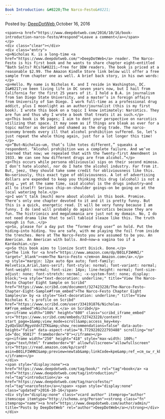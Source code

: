 ```yaml
---
Book Introduction: &#8220;The Narco-Festo&#8221;
---
```

<article class="post-listing post-15850 post type-post status-publish format-standard has-post-thumbnail hentry category-deepdot-news tag-introduction tag-narcofesto">
    <div class="post-inner">
        <span>Posted by: <a href="https://www.deepdotweb.com/author/admin/" title="">DeepDotWeb </a></span>
    <span>October 16, 2016</span>
    
    <span><a href="https://www.deepdotweb.com/2016/10/16/book-introduction-narco-festo/#respond">Leave a comment</a></span>
    </p>
    <div class="clear"></div>
    <div class="entry">
    <p>Nicholas K. is a long-time <a href="https://www.deepdotweb.com/">DeepDotWeb</a> reader. The Narco-Festo is his first book and he wants to share chapter eight—entitled “Bath Salts? RCs?&#8221;—free for DDW readers. The book is priced at a reasonable $2.99. The Amazon Kindle Store link below will offer a free sample from chapter one as well. A brief back story, in his own words:</p>
    <p>Hello. My name is Nicholas K. and I reside in Washington, DC. I&#8217;ve been living life in DC seven years now, but I hail from California for the first 25 years of it. I hold a B.A. in journalism from San Diego State University, and a master’s in foreign affairs from University of San Diego. I work full-time as a professional drug addict, plus I moonlight as an author/journalist (this is my first book). I wrote this book on a topic I know intimately: Narcotics. They are fun and thus why I wrote a book that treats it as such.</p>
    <p>This book is 96 pages; I aim to dent your perspective on narcotics utilizing that space. It may seem as if things are bleak as ever for a topic matter as derided and shamed as the drug trade. The narco-economy breeds every ill that alcohol prohibition suffered. So, let’s just repeat the whole thing again, just for a lot longer this time!</p>
    <p>“But—Nicholas—um, that’s like totes different,” squeaks a respondent. “Alcohol prohibition was a complete failure. And we’ve learned that now; we repealed that with the Twenty-first Amendment in 1933. We can see how different drugs are from alcohol.”</p>
    <p>This occurs while persona oblivious(a) sips on their second mimosa. I don’t hate alcohol, nor do I hate the alcohol industry. Far from it. But, jeez, they should take some credit for obliviousness like this. No—seriously, this exact type of obliviousness. A lot of advertising dollars are expended to keep you thinking this drug (alcohol) is not a drug … yet at the same time, said alcohol is the drugs industry—and all to itself! Serious chip-on-shoulder goings-on be going on at the local watering hole.</p>
    <p>I won’t talk [much] more about alcohol in this book. Promise. There’s only one chapter devoted to it and it is pretty funny. But this is a quick, energetic read. It will be very funny because I am funny. I do (and will probably do again) narcotics because they are fun. The histrionics and megalomania are just not my domain. No, I do not need drama like that to sell tabloid sleaze like this. The truth enough is fun..</p>
    <p>So, please for a day put the “former drug user” on hold. Put the hiding—into hiding. You are safe, with me playing the foil from inside the trenches. Here at The Narco-Festo you are assumed to be you. An American. An American with balls. And—now—a vagina too if a Kardashian.</p>
    <p>So this book aims to lionize Scott Disick. Done.</p>
    <p>The link for <a href="https://www.amazon.com/dp/B01LFIWHNI/" target="_blank"><em>The Narco-Festo </em>on Amazon.com</a>.</p>
    <p style="margin: 12px auto 6px auto; font-family: Helvetica,Arial,Sans-serif; font-style: normal; font-variant: normal; font-weight: normal; font-size: 14px; line-height: normal; font-size-adjust: none; font-stretch: normal; -x-system-font: none; display: block;"><a style="text-decoration: underline;" title="View The Narco-Festo Chapter Eight Sample on Scribd" href="https://www.scribd.com/document/327423228/The-Narco-Festo-Chapter-Eight-Sample#from_embed">The Narco-Festo Chapter Eight Sample</a> by <a style="text-decoration: underline;" title="View Nicholas K.'s profile on Scribd" href="https://www.scribd.com/user/334191876/Nicholas-K#from_embed">Nicholas K.</a> on Scribd</p>
    <p><iframe width="100%" height="600" class="scribd_iframe_embed" src="https://www.scribd.com/embeds/327423228/content?start_page=1&amp;view_mode=scroll&amp;access_key=key-2ydQxSbUlMgyoVdn7ZTK&amp;show_recommendations=false" data-auto-height="false" data-aspect-ratio="0.7729220222793488" scrolling="no" id="doc_95817" frameborder="0"></iframe></p>
    <p><iframe width="250" height="418" style="max-width: 100%;" type="text/html" frameborder="0" allowfullscreen="allowfullscreen" src="https://read.amazon.com/kp/card?asin=B01LFIWHNI&amp;preview=newtab&amp;linkCode=kpe&amp;ref_=cm_sw_r_kb_dp_nM0.xbY4NDHEX&amp;tag=2783"></iframe></p>
    </div>
    <span style="display:none"><a href="https://www.deepdotweb.com/tag/book/" rel="tag">book</a> <a href="https://www.deepdotweb.com/tag/introduction/" rel="tag">introduction</a> <a href="https://www.deepdotweb.com/tag/narcofesto/" rel="tag">narcofesto</a></span> <span style="display:none" class="updated">2016-10-16</span>
    <div style="display:none" class="vcard author" itemprop="author" itemscope itemtype="http://schema.org/Person"><strong class="fn" itemprop="name"><a href="https://www.deepdotweb.com/author/admin/" title="Posts by DeepDotWeb" rel="author">DeepDotWeb</a></strong></div>
    </div>
</article>

